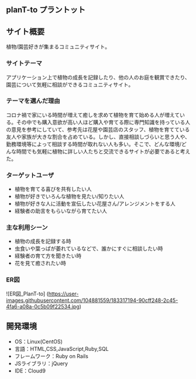## planT-to プラントット

## サイト概要
 植物/園芸好きが集まるコミュニティサイト。

### サイトテーマ
アプリケーション上で植物の成長を記録したり、他の人のお庭を観賞できたり、園芸について気軽に相談ができるコミュニティサイト。

### テーマを選んだ理由
コロナ禍で家にいる時間が増えて癒しを求めて植物を育て始める人が増えている。その中でも購入意欲が高い人ほど購入や育てる際に専門知識を持っている人の意見を参考にしていて、参考先は花屋や園芸店のスタッフ、植物を育てている友人や家族が大きな割合を占めている。しかし、直接相談しづらいと思う人や、勤務環境等によって相談する時間が取れない人も多い。そこで、どんな環境/どんな時間でも気軽に植物に詳しい人たちと交流できるサイトが必要であると考えた。

### ターゲットユーザ
- 植物を育てる喜びを共有したい人
- 植物が好きでいろんな植物を見たい/知りたい人
- 植物が好きな人に活動を宣伝したい花屋さん/アレンジメントをする人
- 経験者の助言をもらいながら育てたい人

### 主な利用シーン
- 植物の成長を記録する時
- 虫食いや葉っぱが萎れているなどで、誰かにすぐに相談したい時
- 経験者の育て方を聞きたい時
- 花を見て癒されたい時

### ER図
![ER図_PlanT-to]
(https://user-images.githubusercontent.com/104881559/183317194-90cff248-2c45-4fa6-a08a-0c5b09f22534.jpg)

## 開発環境
- OS：Linux(CentOS)
- 言語：HTML,CSS,JavaScript,Ruby,SQL
- フレームワーク：Ruby on Rails
- JSライブラリ：jQuery
- IDE：Cloud9